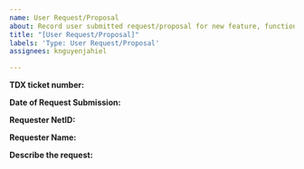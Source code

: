 ```yaml
---
name: User Request/Proposal
about: Record user submitted request/proposal for new feature, functionality, app
title: "[User Request/Proposal]"
labels: 'Type: User Request/Proposal'
assignees: knguyenjahiel

---
```


**TDX ticket number:**

**Date of Request Submission:**

**Requester NetID:**

**Requester Name:**

**Describe the request:**
